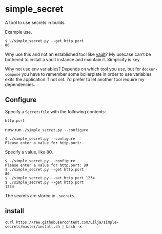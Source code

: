 # simple\_secret
A tool to use secrets in builds.

Example use.
```
$ ./simple_secret.py --get http.port
80
```

Why use this and not an established tool like [vault](https://www.vaultproject.io/)? My usecase can't be bothered to install a vault instance and maintain it. Simplicity is key.

Why not use env variables? Depends on which tool you use, but for `docker-compose` you have to remember some boilerplate in order to use variables exits the application if not set. I'd prefer to let another tool require my dependencies.


## Configure

Specify a `Secretsfile` with the following contents:

`http.port`

now run `./simple_secret.py --configure`
```
$ ./simple_secret.py --configure
Please enter a value for http.port: 
```
Specify a value, like 80.
```
$ ./simple_secret.py --configure
Please enter a value for http.port: 80
$ ./simple_secret.py --get http.port
80
$ ./simple_secret.py --set http.port 1234
$ ./simple_secret.py --get http.port
1234
```

The secrets are stored in `.secrets`.


## install

`curl https://raw.githubusercontent.com/Lilja/simple-secrets/master/install.sh | bash -x`
